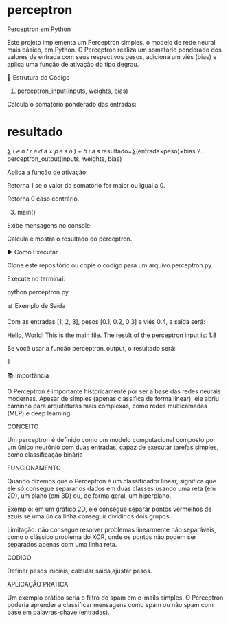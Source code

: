 # perceptron
Perceptron em Python

Este projeto implementa um Perceptron simples, o modelo de rede neural mais básico, em Python.
O Perceptron realiza um somatório ponderado dos valores de entrada com seus respectivos pesos, adiciona um viés (bias) e aplica uma função de ativação do tipo degrau.

📌 Estrutura do Código
1. perceptron_input(inputs, weights, bias)

Calcula o somatório ponderado das entradas:

resultado
=
∑
(
𝑒
𝑛
𝑡
𝑟
𝑎
𝑑
𝑎
×
𝑝
𝑒
𝑠
𝑜
)
+
𝑏
𝑖
𝑎
𝑠
resultado=∑(entrada×peso)+bias
2. perceptron_output(inputs, weights, bias)

Aplica a função de ativação:

Retorna 1 se o valor do somatório for maior ou igual a 0.

Retorna 0 caso contrário.

3. main()

Exibe mensagens no console.

Calcula e mostra o resultado do perceptron.

▶️ Como Executar

Clone este repositório ou copie o código para um arquivo perceptron.py.

Execute no terminal:

python perceptron.py

📊 Exemplo de Saída

Com as entradas [1, 2, 3], pesos [0.1, 0.2, 0.3] e viés 0.4, a saída será:

Hello, World!
This is the main file.
The result of the perceptron input is:  1.8


Se você usar a função perceptron_output, o resultado será:

1

📚 Importância

O Perceptron é importante historicamente por ser a base das redes neurais modernas.
Apesar de simples (apenas classifica de forma linear), ele abriu caminho para arquiteturas mais complexas, como redes multicamadas (MLP) e deep learning.


CONCEITO

Um perceptron é definido como um modelo computacional composto por um único neurônio com duas entradas, capaz de executar tarefas simples, como classificação binária

FUNCIONAMENTO

Quando dizemos que o Perceptron é um classificador linear, significa que ele só consegue separar os dados em duas classes usando uma reta (em 2D), um plano (em 3D) ou, de forma geral, um hiperplano.

Exemplo: em um gráfico 2D, ele consegue separar pontos vermelhos de azuis se uma única linha conseguir dividir os dois grupos.

Limitação: não consegue resolver problemas linearmente não separáveis, como o clássico problema do XOR, onde os pontos não podem ser separados apenas com uma linha reta.

CODIGO

Definer pesos iniciais, calcular saida,ajustar pesos.

APLICAÇÃO PRATICA

Um exemplo prático seria o filtro de spam em e-mails simples.
O Perceptron poderia aprender a classificar mensagens como spam ou não spam com base em palavras-chave (entradas).



